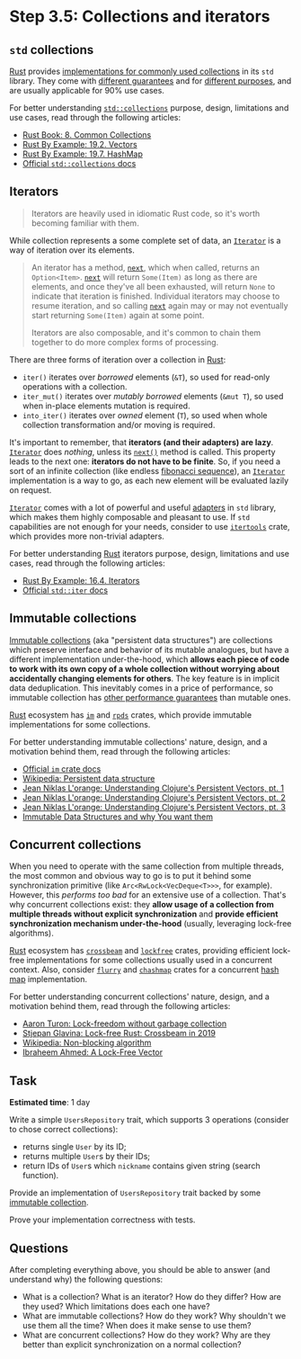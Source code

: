 Step 3.5: Collections and iterators
===================================




## `std` collections

[Rust] provides [implementations for commonly used collections][`std::collections`] in its `std` library. They come with [different guarantees][2] and for [different purposes][1], and are usually applicable for 90% use cases.

For better understanding [`std::collections`] purpose, design, limitations and use cases, read through the following articles:
- [Rust Book: 8. Common Collections][5]
- [Rust By Example: 19.2. Vectors][3]
- [Rust By Example: 19.7. HashMap][4]
- [Official `std::collections` docs][`std::collections`]




## Iterators

> Iterators are heavily used in idiomatic Rust code, so it's worth becoming familiar with them.

While collection represents a some complete set of data, an [`Iterator`] is a way of iteration over its elements.

> An iterator has a method, [`next`][7], which when called, returns an `Option<Item>`. [`next`][7] will return `Some(Item)` as long as there are elements, and once they've all been exhausted, will return `None` to indicate that iteration is finished. Individual iterators may choose to resume iteration, and so calling [`next`][7] again may or may not eventually start returning `Some(Item)` again at some point.
>
> Iterators are also composable, and it's common to chain them together to do more complex forms of processing.

There are three forms of iteration over a collection in [Rust]:
- `iter()` iterates over _borrowed_ elements (`&T`), so used for read-only operations with a collection.
- `iter_mut()` iterates over _mutably borrowed_ elements (`&mut T`), so used when in-place elements mutation is required.
- `into_iter()` iterates over _owned_ element (`T`), so used when whole collection transformation and/or moving is required.

It's important to remember, that __iterators (and their adapters) are lazy__. [`Iterator`] does _nothing_, unless its [`next()`][7] method is called. This property leads to the next one: __iterators do not have to be finite__. So, if you need a sort of an infinite collection (like endless [fibonacci sequence][8]), an [`Iterator`] implementation is a way to go, as each new element will be evaluated lazily on request.

[`Iterator`] comes with a lot of powerful and useful [adapters][9] in `std` library, which makes them highly composable and pleasant to use. If `std` capabilities are not enough for your needs, consider to use [`itertools`] crate, which provides more non-trivial adapters.

For better understanding [Rust] iterators purpose, design, limitations and use cases, read through the following articles:
- [Rust By Example: 16.4. Iterators][6]
- [Official `std::iter` docs][`std::iter`]




## Immutable collections

[Immutable collections][10] (aka "persistent data structures") are collections which preserve interface and behavior of its mutable analogues, but have a different implementation under-the-hood, which __allows each piece of code to work with its own copy of a whole collection without worrying about accidentally changing elements for others__. The key feature is in implicit data deduplication. This inevitably comes in a price of performance, so immutable collection has [other performance guarantees][11] than mutable ones.

[Rust] ecosystem has [`im`] and [`rpds`] crates, which provide immutable implementations for some collections.

For better understanding immutable collections' nature, design, and a motivation behind them, read through the following articles:
- [Official `im` crate docs][`im`]
- [Wikipedia: Persistent data structure][10]
- [Jean Niklas L'orange: Understanding Clojure's Persistent Vectors, pt. 1][15_1]
- [Jean Niklas L'orange: Understanding Clojure's Persistent Vectors, pt. 2][15_2]
- [Jean Niklas L'orange: Understanding Clojure's Persistent Vectors, pt. 3][15_3]
- [Immutable Data Structures and why You want them][15_4]



## Concurrent collections

When you need to operate with the same collection from multiple threads, the most common and obvious way to go is to put it behind some synchronization primitive (like `Arc<RwLock<VecDeque<T>>>`, for example). However, this _performs too bad_ for an extensive use of a collection. That's why concurrent collections exist: they __allow usage of a collection from multiple threads without explicit synchronization__ and __provide efficient synchronization mechanism under-the-hood__ (usually, leveraging lock-free algorithms).

[Rust] ecosystem has [`crossbeam`] and [`lockfree`] crates, providing efficient lock-free implementations for some collections usually used in a concurrent context. Also, consider [`flurry`] and [`chashmap`] crates for a concurrent [hash map][`HashMap`] implementation.

For better understanding concurrent collections' nature, design, and a motivation behind them, read through the following articles:
- [Aaron Turon: Lock-freedom without garbage collection][13]
- [Stjepan Glavina: Lock-free Rust: Crossbeam in 2019][14]
- [Wikipedia: Non-blocking algorithm][12]
- [Ibraheem Ahmed: A Lock-Free Vector][16]




## Task

__Estimated time__: 1 day




Write a simple `UsersRepository` trait, which supports 3 operations (consider to chose correct collections):
- returns single `User` by its ID;
- returns multiple `User`s by their IDs;
- return IDs of `User`s which `nickname` contains given string (search function).

Provide an implementation of `UsersRepository` trait backed by some [immutable collection](#immutable-collections).

Prove your implementation correctness with tests.




## Questions

After completing everything above, you should be able to answer (and understand why) the following questions:
- What is a collection? What is an iterator? How do they differ? How are they used? Which limitations does each one have?
- What are immutable collections? How do they work? Why shouldn't we use them all the time? When does it make sense to use them?
- What are concurrent collections? How do they work? Why are they better than explicit synchronization on a normal collection?




[`chashmap`]: https://docs.rs/chashmap
[`crossbeam`]: https://docs.rs/crossbeam
[`flurry`]: https://docs.rs/flurry
[`HashMap`]: https://doc.rust-lang.org/stable/std/collections/struct.HashMap.html
[`im`]: https://docs.rs/im
[`Iterator`]: https://doc.rust-lang.org/std/iter/trait.Iterator.html
[`itertools`]: https://docs.rs/itertools
[`lockfree`]: https://docs.rs/lockfree
[`rpds`]: https://docs.rs/rpds
[`std::collections`]: https://doc.rust-lang.org/std/collections/index.html
[`std::iter`]: https://doc.rust-lang.org/std/iter/index.html
[Rust]: https://www.rust-lang.org

[1]: https://doc.rust-lang.org/std/collections/index.html#when-should-you-use-which-collection
[2]: https://doc.rust-lang.org/std/collections/index.html#performance
[3]: https://doc.rust-lang.org/rust-by-example/std/vec.html
[4]: https://doc.rust-lang.org/rust-by-example/std/hash.html
[5]: https://doc.rust-lang.org/book/ch08-00-common-collections.html
[6]: https://doc.rust-lang.org/rust-by-example/trait/iter.html
[7]: https://doc.rust-lang.org/std/iter/trait.Iterator.html#tymethod.next
[8]: https://en.wikipedia.org/wiki/Fibonacci_number
[9]: https://doc.rust-lang.org/std/iter/index.html#adapters
[10]: https://en.wikipedia.org/wiki/Persistent_data_structure
[11]: https://docs.rs/im/#performance-notes
[12]: https://en.wikipedia.org/wiki/Non-blocking_algorithm
[13]: https://aturon.github.io/blog/2015/08/27/epoch
[14]: ../../archive/Stjepan_Glavina_Lock-free_Rust_Crossbeam_in_2019.md
[15_1]: https://hypirion.com/musings/understanding-persistent-vector-pt-1
[15_2]: https://hypirion.com/musings/understanding-persistent-vector-pt-2
[15_3]: https://hypirion.com/musings/understanding-persistent-vector-pt-3
[15_4]: https://www.youtube.com/watch?v=Gfe-JKn7G0I
[16]: https://ibraheem.ca/posts/a-lock-free-vector
